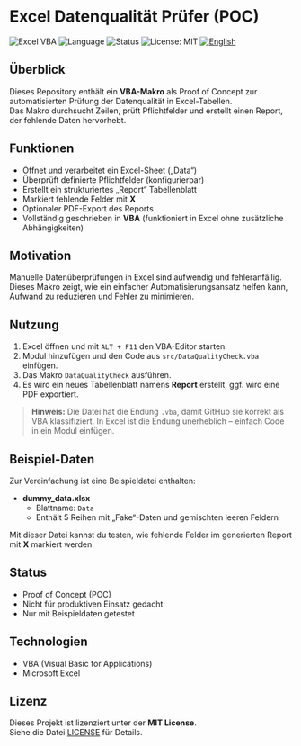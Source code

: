 # Excel Datenqualität Prüfer (POC)
![Excel VBA](https://img.shields.io/badge/Microsoft%20Excel-VBA-green?logo=microsoft-excel&logoColor=white)
![Language](https://img.shields.io/badge/language-VBA-blue)
![Status](https://img.shields.io/badge/status-POC-orange)
![License: MIT](https://img.shields.io/badge/License-MIT-green.svg)
[![English](https://img.shields.io/badge/lang-English-blue.svg)](README_en.md)


## Überblick
Dieses Repository enthält ein **VBA-Makro** als Proof of Concept zur automatisierten Prüfung der Datenqualität in Excel-Tabellen.  
Das Makro durchsucht Zeilen, prüft Pflichtfelder und erstellt einen Report, der fehlende Daten hervorhebt.

## Funktionen
- Öffnet und verarbeitet ein Excel-Sheet („Data“)  
- Überprüft definierte Pflichtfelder (konfigurierbar)  
- Erstellt ein strukturiertes „Report“ Tabellenblatt  
- Markiert fehlende Felder mit **X**  
- Optionaler PDF-Export des Reports  
- Vollständig geschrieben in **VBA** (funktioniert in Excel ohne zusätzliche Abhängigkeiten)

## Motivation
Manuelle Datenüberprüfungen in Excel sind aufwendig und fehleranfällig.  
Dieses Makro zeigt, wie ein einfacher Automatisierungsansatz helfen kann, Aufwand zu reduzieren und Fehler zu minimieren.

## Nutzung
1. Excel öffnen und mit `ALT + F11` den VBA-Editor starten.  
2. Modul hinzufügen und den Code aus `src/DataQualityCheck.vba` einfügen.  
3. Das Makro `DataQualityCheck` ausführen.  
4. Es wird ein neues Tabellenblatt namens **Report** erstellt, ggf. wird eine PDF exportiert.

> **Hinweis:** Die Datei hat die Endung `.vba`, damit GitHub sie korrekt als VBA klassifiziert. In Excel ist die Endung unerheblich – einfach Code in ein Modul einfügen.

## Beispiel-Daten
Zur Vereinfachung ist eine Beispieldatei enthalten:

- **dummy_data.xlsx**  
  - Blattname: `Data`  
  - Enthält 5 Reihen mit „Fake“-Daten und gemischten leeren Feldern

Mit dieser Datei kannst du testen, wie fehlende Felder im generierten Report mit **X** markiert werden.

## Status
- Proof of Concept (POC)  
- Nicht für produktiven Einsatz gedacht  
- Nur mit Beispieldaten getestet  

## Technologien
- VBA (Visual Basic for Applications)  
- Microsoft Excel  

## Lizenz
Dieses Projekt ist lizenziert unter der **MIT License**.  
Siehe die Datei [LICENSE](LICENSE) für Details.
